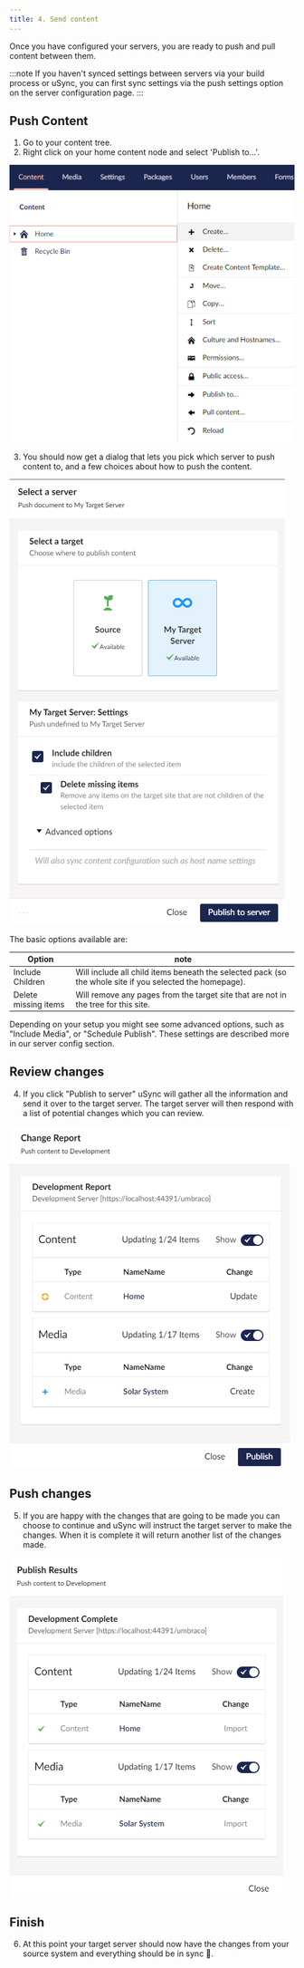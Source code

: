 ```yaml
---
title: 4. Send content 
---
```


Once you have configured your servers, you are ready to push and pull content between them. 

:::note
If you haven't synced settings between servers via your build process or uSync, you can first sync settings via the push settings option on the server configuration page.
:::

## Push Content 
1. Go to your content tree.
2. Right click on your home content node and select 'Publish to...'.

![Publish to](publish-to.png)

3. You should now get a dialog that lets you pick which server to push content to, and a few choices about how to push the content.

![Select target](select-target.png)

The basic options available are: 

Option | note 
-- | --
Include Children | Will include all child items beneath the selected pack (so the whole site if you selected the homepage).
Delete missing items | Will remove any pages from the target site that are not in the tree for this site. 

Depending on your setup you might see some advanced options, such as "Include Media", or "Schedule Publish". These settings are described more in our server config section.

## Review changes

4. If you click "Publish to server" uSync will gather all the information and send it over to the target server. The target server will then respond with a list of potential changes which you can review.

![report](changes.png)

## Push changes

5. If you are happy with the changes that are going to be made you can choose to continue and uSync will instruct the target server to make the changes. When it is complete it will return another list of the changes made.

![complete](complete.png)

## Finish
6. At this point your target server should now have the changes from your source system and everything should be in sync 🎉.